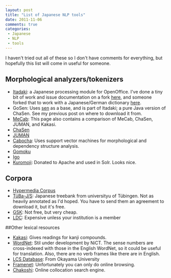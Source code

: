 ```yaml
---
layout: post
title: "List of Japanese NLP tools"
date: 2011-11-06
comments: true
categories:
 - Japanese
 - NLP
 - tools
---
```


I haven't tried out all of these so I don't have comments for everything, but hopefully this list will come in useful for someone.

## Morphological analyzers/tokenizers

* [Itadaki](http://sourceforge.net/projects/itadaki/): a Japanese processing module for OpenOffice. I've done a tiny bit of work and issue documentation on a fork [here](https://github.com/garfieldnate/itadaki), and someone forked that to work with a Japanese/German dictionary [here](https://github.com/wichmann/Itadaki).
* GoSen: Uses [sen](http://java.net/projects/sen/) as a base, and is part of Itadaki; a pure Java version of ChaSen. See my previous post on where to download it from.
* [MeCab](http://mecab.sourceforge.net/): This page also contains a comparison of MeCab, ChaSen, JUMAN, and Kakasi.
* [ChaSen](http://chasen.naist.jp/hiki/ChaSen/?%C3%E3%E4%A5%A4%CE%C7%DB%C9%DB)
* [JUMAN](http://nlp.ist.i.kyoto-u.ac.jp/EN/index.php?JUMAN)
* [Cabocha](http://code.google.com/p/cabocha/): Uses support vector machines for morphological and dependency structure analysis.
* [Gomoku](https://github.com/sile/gomoku)
* [Igo](http://igo.sourceforge.jp/)
* [Kuromoji](https://github.com/atilika/kuromoji): Donated to Apache and used in Solr. Looks nice.

## Corpora

* [Hypermedia Corpus](http://www.env.kitakyu-u.ac.jp/corpus/docs/index.html)
* [TüBa-J/S](http://www.sfs.uni-tuebingen.de/en/tuebajs.shtml): Japanese treebank from universityu of Tübingen. Not as heavily annotated as I'd hoped. You have to send them an agreement to download it, but it's free.
* [GSK](http://www.gsk.or.jp/catalog_e.html): Not free, but very cheap.
* [LDC](http://www.ldc.upenn.edu/): Expensive unless your institution is a member

##Other lexical resources

* [Kakasi](http://kakasi.namazu.org/): Gives readings for kanji compounds.
* [WordNet](http://nlpwww.nict.go.jp/wn-ja/index.en.html): Stil under development by NiCT. The sense numbers are cross-indexed with those in the English WordNet, so it could be useful for translation. Also, there are no verb frames like there are in English.
* [LCS Database](http://cl.it.okayama-u.ac.jp/rsc/data/index.html): From Okayama University
* [Framenet](http://jfn.st.hc.keio.ac.jp/index.html): Unfortunately you can only do online browsing.
* [Chakoshi](http://tell.fll.purdue.edu/chakoshi/public.html): Online collocation search engine.
